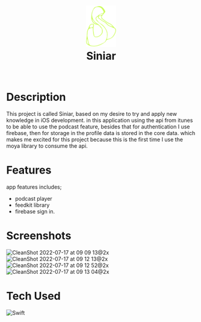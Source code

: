 <div align="center">
      <h1> <img src="https://github.com/farisarie/Siniar/blob/main/Siniar/Assets.xcassets/logo.imageset/logo.png" width="80px"><br/>Siniar</h1>
     </div>
<p align="center"> <a href="https://twitter.com/farisariep" target="_blank"><img alt="" src="https://img.shields.io/badge/Twitter-1DA1F2?style=normal&logo=twitter&logoColor=white" style="vertical-align:center" /></a> <a href="https://www.linkedin.com/in/farisarie/" target="_blank"><img alt="" src="https://img.shields.io/badge/LinkedIn-0077B5?style=normal&logo=linkedin&logoColor=white" style="vertical-align:center" /></a> </p>

# Description
This project is called Siniar, based on my desire to try and apply new knowledge in iOS development. in this application using the api from itunes to be able to use the podcast feature, besides that for authentication I use firebase, then for storage in the profile data is stored in the core data. which makes me excited for this project because this is the first time I use the moya library to consume the api.

# Features
app features includes;
- podcast player
- feedkit library
- firebase sign in. 


# Screenshots

![CleanShot 2022-07-17 at 09 09 13@2x](https://user-images.githubusercontent.com/79908524/179381018-0c9bd36a-9445-4c8d-8a5c-22d6883d64a0.png)
![CleanShot 2022-07-17 at 09 12 13@2x](https://user-images.githubusercontent.com/79908524/179381070-cd703227-8ceb-4237-a70f-f1de4d657c72.png)
![CleanShot 2022-07-17 at 09 12 52@2x](https://user-images.githubusercontent.com/79908524/179381082-6bba0001-1df6-4a01-b605-13a19d7f74fe.png)
![CleanShot 2022-07-17 at 09 13 04@2x](https://user-images.githubusercontent.com/79908524/179381090-470a24fc-2dbe-4a47-94c3-946b7c3fd87f.png)




# Tech Used

 ![Swift](https://img.shields.io/badge/swift-F54A2A?style=for-the-badge&logo=swift&logoColor=white)
      


 
